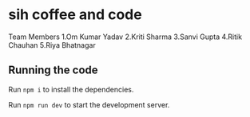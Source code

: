 
  # sih coffee and code

  Team Members
  1.Om Kumar Yadav
  2.Kriti Sharma
  3.Sanvi Gupta
  4.Ritik Chauhan 
  5.Riya Bhatnagar

  ## Running the code

  Run `npm i` to install the dependencies.

  Run `npm run dev` to start the development server.
  
